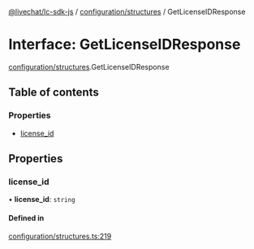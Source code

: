 [@livechat/lc-sdk-js](../README.md) / [configuration/structures](../modules/configuration_structures.md) / GetLicenseIDResponse

# Interface: GetLicenseIDResponse

[configuration/structures](../modules/configuration_structures.md).GetLicenseIDResponse

## Table of contents

### Properties

- [license\_id](configuration_structures.GetLicenseIDResponse.md#license_id)

## Properties

### license\_id

• **license\_id**: `string`

#### Defined in

[configuration/structures.ts:219](https://github.com/livechat/lc-sdk-js/blob/4da1eb6/src/configuration/structures.ts#L219)
